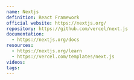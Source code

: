 ```yaml
---
name: Nextjs
definition: React Framework
official website: https://nextjs.org/
repository: https://github.com/vercel/next.js
documentation:
  - https://nextjs.org/docs
resources:
  - https://nextjs.org/learn
  - https://vercel.com/templates/next.js
videos: 
tags:
---
```

